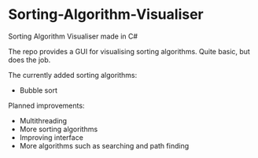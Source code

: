 # Sorting-Algorithm-Visualiser
Sorting Algorithm Visualiser made in C#

The repo provides a GUI for visualising sorting algorithms. Quite basic, but does the job. 

The currently added sorting algorithms:

- Bubble sort

Planned improvements:

- Multithreading
- More sorting algorithms
- Improving interface
- More algorithms such as searching and path finding
